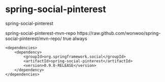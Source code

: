 # spring-social-pinterest
spring-social-pinterest 

<repositories>
		<repository>
			<id>spring-social-pinterest-mvn-repo</id>
			<url>https://raw.github.com/wonwoo/spring-social-pinterest/mvn-repo/</url>
			<snapshots>
				<enabled>true</enabled>
				<updatePolicy>always</updatePolicy>
			</snapshots>
		</repository>
	</repositories>

	<dependencies>
		<dependency>
			<groupId>org.springframework.social</groupId>
			<artifactId>spring-social-pinterest</artifactId>
			<version>0.9.0-RELEASE</version>
		</dependency>
	</dependencies>
